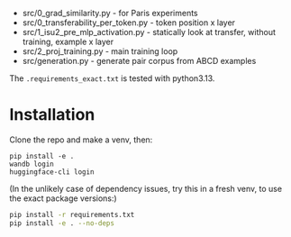 - src/0_grad_similarity.py - for Paris experiments
- src/0_transferability_per_token.py - token position x layer
- src/1_isu2_pre_mlp_activation.py - statically look at transfer, without training, example x layer
- src/2_proj_training.py - main training loop
- src/generation.py - generate pair corpus from ABCD examples

The `.requirements_exact.txt` is tested with python3.13.

# Installation

Clone the repo and make a venv, then:
```
pip install -e .
wandb login
huggingface-cli login
```

(In the unlikely case of dependency issues, try this in a fresh venv, to use the exact package versions:)
```bash
pip install -r requirements.txt
pip install -e . --no-deps
```